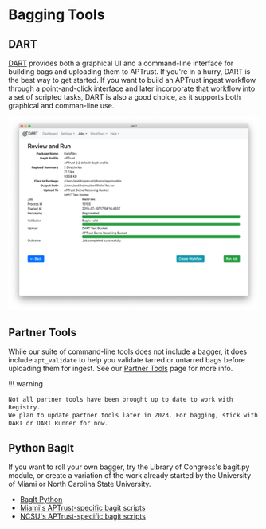 # Bagging Tools

## DART

[DART](https://aptrust.github.io/dart-docs/users/getting_started/) provides both a graphical UI and a command-line interface for building bags and uploading them to APTrust. If you're in a hurry, DART is the best way to get started. If you want to build an APTrust ingest workflow through a point-and-click interface and later incorporate that workflow into a set of scripted tasks, DART is also a good choice, as it supports both graphical and comman-line use.

![Job review and run](../img/dart/run_completed.png)

## Partner Tools

While our suite of command-line tools does not include a bagger, it does include `apt_validate` to help you validate tarred or untarred bags before uploading them for ingest. See our [Partner Tools](tools.md) page for more info.

!!! warning

    Not all partner tools have been brought up to date to work with Registry.
    We plan to update partner tools later in 2023. For bagging, stick with
    DART or DART Runner for now.

## Python BagIt

If you want to roll your own bagger, try the Library of Congress's bagit.py module, or create a variation of the work already started by the University of Miami or North Carolina State University.

* [BagIt Python](https://github.com/LibraryOfCongress/bagit-python)
* [Miami's APTrust-specific bagit scripts](https://github.com/UMiamiLibraries/APTrust-Bagit)
* [NCSU's APTrust-specific bagit scripts](https://github.com/NCSU-Libraries/APTrust-Bagit)
